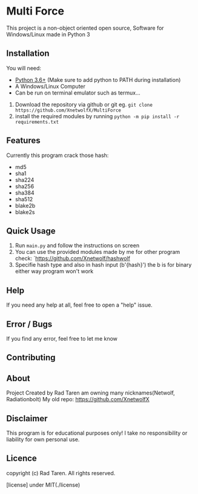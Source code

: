 # Multi Force

This project is a non-object oriented open source, Software for Windows/Linux made in Python 3 

## Installation

You will need:

* [Python 3.6+](https://www.python.org/downloads) (Make sure to add python to PATH during installation)
* A Windows/Linux Computer
* Can be run on terminal emulator such as termux...

1. Download the repository via github or git eg. `git clone https://github.com/XnetwolfX/MultiForce`
2. install the required modules by running `python -m pip install -r requirements.txt`

## Features

Currently this program crack those hash:

* md5
* sha1
* sha224
* sha256
* sha384
* sha512
* blake2b
* blake2s

## Quick Usage

1. Run `main.py` and follow the instructions on screen 
2. You can use the provided modules made by me for other program check: `https://github.com/Xnetwolf/hashwolf
3. Specifie hash type and also in hash input (b'{hash}')
the b is for binary either way program won't work

## Help

If you need any help at all, feel free to open a "help" issue.

## Error / Bugs

If you find any error, feel free to let me know

## Contributing


## About

Project Created by Rad Taren
am owning many nicknames(Netwolf, Radiationbolt)
My old repo:
	https://github.com/XnetwolfX

## Disclaimer

This program is for educational purposes only! I take no responsibility or liability for own personal use.

## Licence 
copyright (c) Rad Taren. All rights reserved.

[license] under MIT(./license)